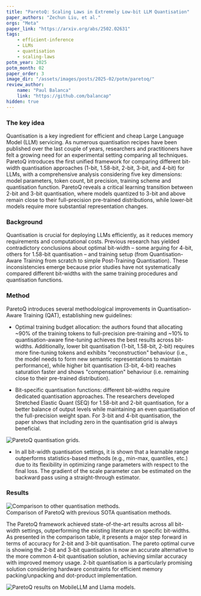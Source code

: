 ```yaml
---
title: "ParetoQ: Scaling Laws in Extremely Low-bit LLM Quantisation"
paper_authors: "Zechun Liu, et al."
orgs: "Meta"
paper_link: "https://arxiv.org/abs/2502.02631"
tags:
    - efficient-inference
    - LLMs
    - quantisation
    - scaling-laws
potm_year: 2025
potm_month: 02
paper_order: 3
image_dir: "/assets/images/posts/2025-02/potm/paretoq/"
review_author:
    name: "Paul Balanca"
    link: "https://github.com/balancap"
hidden: true
---
```



### The key idea

Quantisation is a key ingredient for efficient and cheap Large Language Model (LLM) servicing. As numerous quantisation recipes have been published over the last couple of years, researchers and practitioners have felt a growing need for an experimental setting comparing all techniques. ParetoQ introduces the first unified framework for comparing different bit-width quantisation approaches (1-bit, 1.58-bit, 2-bit, 3-bit, and 4-bit) for LLMs, with a comprehensive analysis considering five key dimensions: model parameters, token count, bit precision, training scheme and quantisation function. ParetoQ reveals a critical learning transition between 2-bit and 3-bit quantisation, where models quantized to 3-bit and above remain close to their full-precision pre-trained distributions, while lower-bit models require more substantial representation changes. 

### Background

Quantisation is crucial for deploying LLMs efficiently, as it reduces memory requirements and computational costs. Previous research has yielded contradictory conclusions about optimal bit-width – some arguing for 4-bit, others for 1.58-bit quantisation – and training setup (from Quantisation-Aware Training from scratch to simple Post-Training Quantisation). These inconsistencies emerge because prior studies have not systematically compared different bit-widths with the same training procedures and quantisation functions. 

### Method

ParetoQ introduces several methodological improvements in Quantisation-Aware Training (QAT), establishing new guidelines:

* Optimal training budget allocation: the authors found that allocating ~90% of the training tokens to full-precision pre-training and ~10% to quantisation-aware fine-tuning achieves the best results across bit-widths. Additionally, lower bit quantisation (1-bit, 1.58-bit, 2-bit) requires more fine-tuning tokens and exhibits "reconstruction" behaviour (i.e., the model needs to form new semantic representations to maintain performance), while higher bit quantisation (3-bit, 4-bit) reaches saturation faster and shows "compensation" behaviour (i.e. remaining close to their pre-trained distribution).

* Bit-specific quantisation functions: different bit-widths require dedicated quantisation approaches. The researchers developed Stretched Elastic Quant (SEQ) for 1.58-bit and 2-bit quantisation, for a better balance of output levels while maintaining an even quantisation of the full-precision weight span. For 3-bit and 4-bit quantisation, the paper shows that including zero in the quantisation grid is always beneficial.

<img src="{{ page.image_dir | append: 'paretoq-quantization-grid.png' | relative_url }}" alt="ParetoQ quantisation grids.">

* In all bit-width quantisation settings, it is shown that a learnable range outperforms statistics-based methods (e.g., min-max, quantiles, etc.)
due to its flexibility in optimizing range parameters with respect to the final loss. The gradient of the scale parameter can be estimated on the backward pass using a straight-through estimator.

### Results

<img src="{{ page.image_dir | append: 'paretoq-comparison.png' | relative_url }}" alt="Comparison to other quantisation methods.">
<figcaption>Comparison of ParetoQ with previous SOTA quantisation methods.</figcaption>

The ParetoQ framework achieved state-of-the-art results across all bit-width settings, outperforming the existing literature on specific bit-widths. As presented in the comparison table, it presents a major step forward in terms of accuracy for 2-bit and 3-bit quantisation. The pareto optimal curve is showing the 2-bit and 3-bit quantisation is now an accurate alternative to the more common 4-bit quantisation solution, achieving similar accuracy with improved memory usage. 2-bit quantisation is a particularly promising solution considering hardware constraints for efficient memory packing/unpacking and dot-product implementation.

<img src="{{ page.image_dir | append: 'paretoq-results.png' | relative_url }}" alt="ParetoQ results on MobileLLM and Llama models.">

